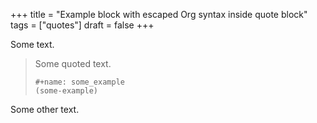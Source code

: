 +++
title = "Example block with escaped Org syntax inside quote block"
tags = ["quotes"]
draft = false
+++

Some text.

> Some quoted text.
>
> ```text
> #+name: some_example
> (some-example)
> ```

Some other text.
